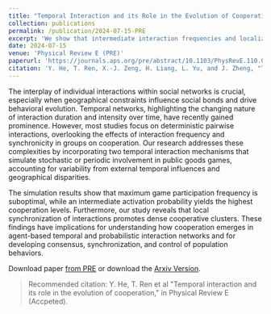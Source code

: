 ```yaml
---
title: "Temporal Interaction and its Role in the Evolution of Cooperation"
collection: publications
permalink: /publication/2024-07-15-PRE
excerpt: 'We show that intermediate interaction frequencies and localized synchronization enhance cooperation in social dilemmas by balancing engagement and inactivity and fostering cooperative clusters.'
date: 2024-07-15
venue: 'Physical Review E (PRE)'
paperurl: 'https://journals.aps.org/pre/abstract/10.1103/PhysRevE.110.024210'
citation: 'Y. He, T. Ren, X.-J. Zeng, H. Liang, L. Yu, and J. Zheng, "Temporal Interaction and Its Role in the Evolution of Cooperation," Physical Review E, vol. 110, no. 2, pp. 024210, Aug. 2024.'
---
```


The interplay of individual interactions within social networks is crucial, especially when geographical constraints influence social bonds and drive behavioral evolution. Temporal networks, highlighting the changing nature of interaction duration and intensity over time, have recently gained prominence. However, most studies focus on deterministic pairwise interactions, overlooking the effects of interaction frequency and synchronicity in groups on cooperation. Our research addresses these complexities by incorporating two temporal interaction mechanisms that simulate stochastic or periodic involvement in public goods games, accounting for variability from external temporal influences and geographical disparities.

The simulation results show that maximum game participation frequency is suboptimal, while an intermediate activation probability yields the highest cooperation levels. Furthermore, our study reveals that local synchronization of interactions promotes dense cooperative clusters. These findings have implications for understanding how cooperation emerges in agent-based temporal and probabilistic interaction networks and for developing consensus, synchronization, and control of population behaviors.


Download paper [from PRE](https://journals.aps.org/pre/abstract/10.1103/PhysRevE.110.024210) or download the [Arxiv Version](https://arxiv.org/abs/2401.11782).

> Recommended citation: Y. He, T. Ren et al "Temporal interaction and its role in the evolution of cooperation," in Physical Review E (Accpeted).